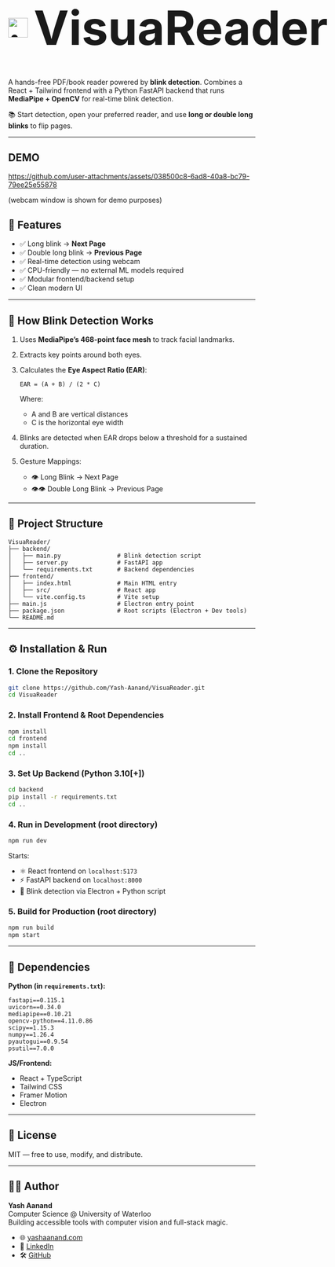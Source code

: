 <h1 style="font-size: 5rem; display: flex; align-items: center;">
  <img src="https://github.com/user-attachments/assets/0b04012c-8de9-40aa-a8ce-89003a948e96" alt="icon_vr"
       width="40" style="margin-right: 12px;" />
  <span style="font-size: 6rem; line-height: 1;">VisuaReader</span>
</h1>






A hands-free PDF/book reader powered by **blink detection**. Combines a React + Tailwind frontend with a Python FastAPI backend that runs **MediaPipe + OpenCV** for real-time blink detection.

📚 Start detection, open your preferred reader, and use **long or double long blinks** to flip pages.

---

## DEMO

https://github.com/user-attachments/assets/038500c8-6ad8-40a8-bc79-79ee25e55878

(webcam window is shown for demo purposes)



## 🎯 Features

- ✅ Long blink → **Next Page**
- ✅ Double long blink → **Previous Page**
- ✅ Real-time detection using webcam
- ✅ CPU-friendly — no external ML models required
- ✅ Modular frontend/backend setup
- ✅ Clean modern UI

---

## 🧠 How Blink Detection Works

1. Uses **MediaPipe’s 468-point face mesh** to track facial landmarks.
2. Extracts key points around both eyes.
3. Calculates the **Eye Aspect Ratio (EAR)**:

   ```
   EAR = (A + B) / (2 * C)
   ```

   Where:

   - A and B are vertical distances
   - C is the horizontal eye width

4. Blinks are detected when EAR drops below a threshold for a sustained duration.
5. Gesture Mappings:
   - 👁️ Long Blink → Next Page
   - 👁️👁️ Double Long Blink → Previous Page

---

## 📁 Project Structure

```
VisuaReader/
├── backend/
│   ├── main.py                # Blink detection script
│   ├── server.py              # FastAPI app
│   └── requirements.txt       # Backend dependencies
├── frontend/
│   ├── index.html             # Main HTML entry
│   ├── src/                   # React app
│   └── vite.config.ts         # Vite setup
├── main.js                    # Electron entry point
├── package.json               # Root scripts (Electron + Dev tools)
└── README.md
```

---

## ⚙️ Installation & Run

### 1. Clone the Repository

```bash
git clone https://github.com/Yash-Aanand/VisuaReader.git
cd VisuaReader
```

### 2. Install Frontend & Root Dependencies

```bash
npm install
cd frontend
npm install
cd ..
```

### 3. Set Up Backend (Python 3.10[+])

```bash
cd backend
pip install -r requirements.txt
cd ..
```

### 4. Run in Development (root directory)

```bash
npm run dev
```

Starts:

- ⚛️ React frontend on `localhost:5173`
- ⚡ FastAPI backend on `localhost:8000`
- 🧠 Blink detection via Electron + Python script

### 5. Build for Production (root directory)

```bash
npm run build
npm start
```

---

## 🧪 Dependencies

**Python (in `requirements.txt`):**

```
fastapi==0.115.1
uvicorn==0.34.0
mediapipe==0.10.21
opencv-python==4.11.0.86
scipy==1.15.3
numpy==1.26.4
pyautogui==0.9.54
psutil==7.0.0
```

**JS/Frontend:**

- React + TypeScript
- Tailwind CSS
- Framer Motion
- Electron

---

## 🔐 License

MIT — free to use, modify, and distribute.

---

## 👨‍💻 Author

**Yash Aanand**  
Computer Science @ University of Waterloo  
Building accessible tools with computer vision and full-stack magic.

- 🌐 [yashaanand.com](https://yashaanand.com)
- 💼 [LinkedIn](https://www.linkedin.com/in/yash-aanand-35192b273/)
- 🛠️ [GitHub](https://github.com/Yash-Aanand)
